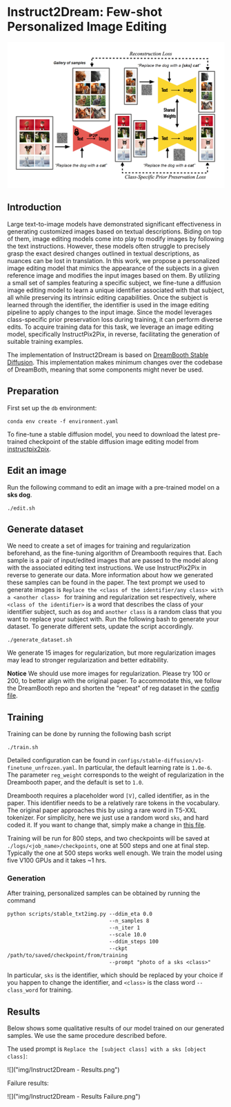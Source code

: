 # Instruct2Dream: Few-shot Personalized Image Editing

<img src="img/Instruct2Dream - Pipeline.png" alt="Instruct2Dream - Pipeline" width="600">


## Introduction
Large text-to-image models have demonstrated significant effectiveness in generating customized
images based on textual descriptions. Biding on top of them, image editing models come into play
to modify images by following the text instructions. However, these models often struggle to precisely grasp the exact desired changes outlined in textual descriptions, as nuances can be lost in
translation. In this work, we propose a personalized image editing model that mimics the appearance of the subjects in a given reference image and modifies the input images based on them. By
utilizing a small set of samples featuring a specific subject, we fine-tune a diffusion image editing
model to learn a unique identifier associated with that subject, all while preserving its intrinsic
editing capabilities. Once the subject is learned through the identifier, the identifier is used in the
image editing pipeline to apply changes to the input image. Since the model leverages class-specific
prior preservation loss during training, it can perform diverse edits. To acquire training data for
this task, we leverage an image editing model, specifically InstructPix2Pix, in reverse, facilitating
the generation of suitable training examples.

The implementation of Instruct2Dream is based on [DreamBooth Stable Diffusion](https://github.com/XavierXiao/Dreambooth-Stable-Diffusion). This implementation makes minimum changes over the codebase of DreamBoth, meaning that some components might never be used.


## Preparation
First set up the ```db``` environment:
```
conda env create -f environment.yaml
```

To fine-tune a stable diffusion model, you need to download the latest pre-trained checkpoint of the stable diffusion image editing model from [instructpix2pix](http://instruct-pix2pix.eecs.berkeley.edu/instruct-pix2pix-00-22000.ckpt).

## Edit an image
Run the following command to edit an image with a pre-trained model on a **sks dog**.
```
./edit.sh 

```

## Generate dataset
We need to create a set of images for training and regularization beforehand, as the fine-tuning algorithm of Dreambooth requires that. Each sample is a pair of input/edited images that are passed to the model along with the associated editing text instructions. We use InstructPix2Pix in reverse to generate our data. More information about how we generated these samples can be found in the paper. The text prompt we used to generate images is ```Replace the <class of the identifier/any class> with a <another class> ``` for training and regularization set respectively, where ```<class of the identifier>``` is a word that describes the class of your identifier subject, such as ```dog``` and ```another class``` is a random class that you want to replace your subject with. Run the following bash to generate your dataset. To generate different sets, update the script accordingly.

```
./generate_dataset.sh
```

We generate 15 images for regularization, but more regularization images may lead to stronger regularization and better editability. 

**Notice**
We should use more images for regularization. Please try 100 or 200, to better align with the original paper. To accommodate this, we follow the DreamBooth repo and shorten the "repeat" of reg dataset in the [config file](https://github.com/kimiaf1998/instruct_dreambooth/blob/pix2pix/configs/stable-diffusion/v1-finetune_unfrozen.yaml#L96).

## Training
Training can be done by running the following bash script

```
./train.sh
```

Detailed configuration can be found in ```configs/stable-diffusion/v1-finetune_unfrozen.yaml```. In particular, the default learning rate is ```1.0e-6```. The parameter ```reg_weight``` corresponds to the weight of regularization in the Dreambooth paper, and the default is set to ```1.0```.

Dreambooth requires a placeholder word ```[V]```, called identifier, as in the paper. This identifier needs to be a relatively rare tokens in the vocabulary. The original paper approaches this by using a rare word in T5-XXL tokenizer. For simplicity, here we just use a random word ```sks```, and hard coded it. If you want to change that, simply make a change in [this file](https://github.com/kimiaf1998/instruct_dreambooth/blob/pix2pix/ldm/data/personalized_edit.py#L10).

Training will be run for 800 steps, and two checkpoints will be saved at ```./logs/<job_name>/checkpoints```, one at 500 steps and one at final step. Typically the one at 500 steps works well enough. We train the model using five V100 GPUs and it takes ~1 hrs.

### Generation
After training, personalized samples can be obtained by running the command

```
python scripts/stable_txt2img.py --ddim_eta 0.0 
                                 --n_samples 8 
                                 --n_iter 1 
                                 --scale 10.0 
                                 --ddim_steps 100  
                                 --ckpt /path/to/saved/checkpoint/from/training
                                 --prompt "photo of a sks <class>" 
```

In particular, ```sks``` is the identifier, which should be replaced by your choice if you happen to change the identifier, and ```<class>``` is the class word ```--class_word``` for training.

## Results
Below shows some qualitative results of our model trained on our generated samples. We use the same procedure described before. 

The used prompt is ```Replace the [subject class] with a sks [object class]```:

![]("img/Instruct2Dream - Results.png")

Failure results:

![]("img/Instruct2Dream - Results Failure.png")

